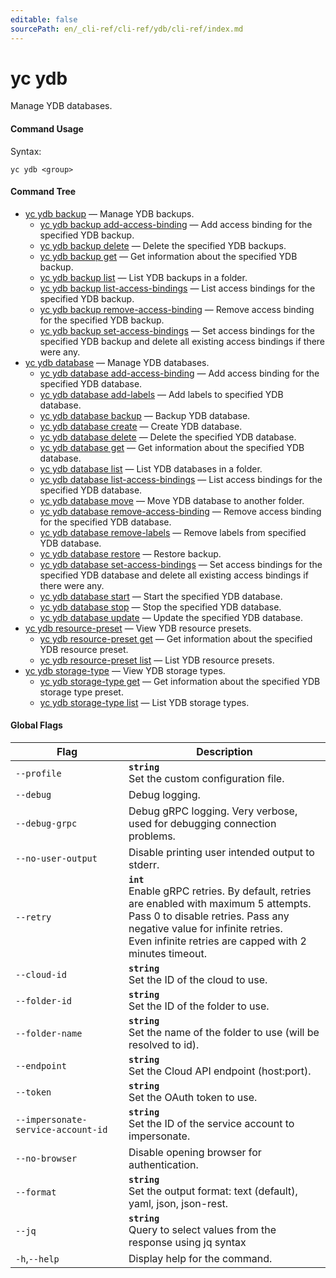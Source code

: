 ```yaml
---
editable: false
sourcePath: en/_cli-ref/cli-ref/ydb/cli-ref/index.md
---
```


# yc ydb

Manage YDB databases.

#### Command Usage

Syntax: 

`yc ydb <group>`

#### Command Tree

- [yc ydb backup](backup/index.md) — Manage YDB backups.
	- [yc ydb backup add-access-binding](backup/add-access-binding.md) — Add access binding for the specified YDB backup.
	- [yc ydb backup delete](backup/delete.md) — Delete the specified YDB backups.
	- [yc ydb backup get](backup/get.md) — Get information about the specified YDB backup.
	- [yc ydb backup list](backup/list.md) — List YDB backups in a folder.
	- [yc ydb backup list-access-bindings](backup/list-access-bindings.md) — List access bindings for the specified YDB backup.
	- [yc ydb backup remove-access-binding](backup/remove-access-binding.md) — Remove access binding for the specified YDB backup.
	- [yc ydb backup set-access-bindings](backup/set-access-bindings.md) — Set access bindings for the specified YDB backup and delete all existing access bindings if there were any.
- [yc ydb database](database/index.md) — Manage YDB databases.
	- [yc ydb database add-access-binding](database/add-access-binding.md) — Add access binding for the specified YDB database.
	- [yc ydb database add-labels](database/add-labels.md) — Add labels to specified YDB database.
	- [yc ydb database backup](database/backup.md) — Backup YDB database.
	- [yc ydb database create](database/create.md) — Create YDB database.
	- [yc ydb database delete](database/delete.md) — Delete the specified YDB database.
	- [yc ydb database get](database/get.md) — Get information about the specified YDB database.
	- [yc ydb database list](database/list.md) — List YDB databases in a folder.
	- [yc ydb database list-access-bindings](database/list-access-bindings.md) — List access bindings for the specified YDB database.
	- [yc ydb database move](database/move.md) — Move YDB database to another folder.
	- [yc ydb database remove-access-binding](database/remove-access-binding.md) — Remove access binding for the specified YDB database.
	- [yc ydb database remove-labels](database/remove-labels.md) — Remove labels from specified YDB database.
	- [yc ydb database restore](database/restore.md) — Restore backup.
	- [yc ydb database set-access-bindings](database/set-access-bindings.md) — Set access bindings for the specified YDB database and delete all existing access bindings if there were any.
	- [yc ydb database start](database/start.md) — Start the specified YDB database.
	- [yc ydb database stop](database/stop.md) — Stop the specified YDB database.
	- [yc ydb database update](database/update.md) — Update the specified YDB database.
- [yc ydb resource-preset](resource-preset/index.md) — View YDB resource presets.
	- [yc ydb resource-preset get](resource-preset/get.md) — Get information about the specified YDB resource preset.
	- [yc ydb resource-preset list](resource-preset/list.md) — List YDB resource presets.
- [yc ydb storage-type](storage-type/index.md) — View YDB storage types.
	- [yc ydb storage-type get](storage-type/get.md) — Get information about the specified YDB storage type preset.
	- [yc ydb storage-type list](storage-type/list.md) — List YDB storage types.

#### Global Flags

| Flag | Description |
|----|----|
|`--profile`|<b>`string`</b><br/>Set the custom configuration file.|
|`--debug`|Debug logging.|
|`--debug-grpc`|Debug gRPC logging. Very verbose, used for debugging connection problems.|
|`--no-user-output`|Disable printing user intended output to stderr.|
|`--retry`|<b>`int`</b><br/>Enable gRPC retries. By default, retries are enabled with maximum 5 attempts.<br/>Pass 0 to disable retries. Pass any negative value for infinite retries.<br/>Even infinite retries are capped with 2 minutes timeout.|
|`--cloud-id`|<b>`string`</b><br/>Set the ID of the cloud to use.|
|`--folder-id`|<b>`string`</b><br/>Set the ID of the folder to use.|
|`--folder-name`|<b>`string`</b><br/>Set the name of the folder to use (will be resolved to id).|
|`--endpoint`|<b>`string`</b><br/>Set the Cloud API endpoint (host:port).|
|`--token`|<b>`string`</b><br/>Set the OAuth token to use.|
|`--impersonate-service-account-id`|<b>`string`</b><br/>Set the ID of the service account to impersonate.|
|`--no-browser`|Disable opening browser for authentication.|
|`--format`|<b>`string`</b><br/>Set the output format: text (default), yaml, json, json-rest.|
|`--jq`|<b>`string`</b><br/>Query to select values from the response using jq syntax|
|`-h`,`--help`|Display help for the command.|
